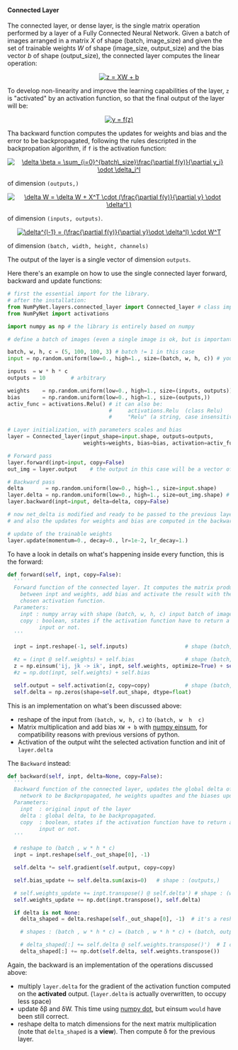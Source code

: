 #### Connected Layer

The connected layer, or dense layer, is the single matrix operation performed by a layer of a Fully Connected Neural Network.
Given a batch of images arranged in a matrix *X* of shape (batch, image_size) and given the set of trainable weights *W* of shape (image_size, output_size) and the bias vector *b* of shape (output_size), the connected layer computes the linear operation:

<p align="center">
<a href="https://www.codecogs.com/eqnedit.php?latex=z&space;=&space;XW&space;&plus;&space;b" target="_blank"><img src="https://latex.codecogs.com/gif.latex?z&space;=&space;XW&space;&plus;&space;b" title="z = XW + b" /></a>
</p>

To develop non-linearity and improve the learning capabilities of the layer, `z` is "activated" by an activation function, so that the final output of the layer will be:

<p align="center">
<a href="https://www.codecogs.com/eqnedit.php?latex=y&space;=&space;f(z)" target="_blank"><img src="https://latex.codecogs.com/gif.latex?y&space;=&space;f(z)" title="y = f(z)" /></a>
</p>

Tha backward function computes the updates for weights and bias and the error to be backpropagated, following the rules descripted in the backpropation algorithm, if `f` is the activation function:

<p align="center">
<a href="https://www.codecogs.com/eqnedit.php?latex=\delta&space;\beta&space;=&space;\sum_{i=0}^{batch\_size}\frac{\partial&space;f(y)}{\partial&space;y_i}&space;\odot&space;\delta_i^l" target="_blank"><img src="https://latex.codecogs.com/gif.latex?\delta&space;\beta&space;=&space;\sum_{i=0}^{batch\_size}\frac{\partial&space;f(y)}{\partial&space;y_i}&space;\odot&space;\delta_i^l" title="\delta \beta = \sum_{i=0}^{batch\_size}\frac{\partial f(y)}{\partial y_i} \odot \delta_i^l" /></a>
</p>

of dimension `(outputs,)`

<p align="center">
<a href="https://www.codecogs.com/eqnedit.php?latex=\delta&space;W&space;=&space;\delta&space;W&space;&plus;&space;X^T&space;\cdot&space;(\frac{\partial&space;f(y)}{\partial&space;y}&space;\odot&space;\delta^l&space;)" target="_blank"><img src="https://latex.codecogs.com/gif.latex?\delta&space;W&space;=&space;\delta&space;W&space;&plus;&space;X^T&space;\cdot&space;(\frac{\partial&space;f(y)}{\partial&space;y}&space;\odot&space;\delta^l&space;)" title="\delta W = \delta W + X^T \cdot (\frac{\partial f(y)}{\partial y} \odot \delta^l )" /></a>
</p>

of dimension `(inputs, outputs)`.

<p align="center">
<a href="https://www.codecogs.com/eqnedit.php?latex=\delta^{l-1}&space;=&space;(\frac{\partial&space;f(y)}{\partial&space;y}\odot&space;\delta^l)&space;\cdot&space;W^T" target="_blank"><img src="https://latex.codecogs.com/gif.latex?\delta^{l-1}&space;=&space;(\frac{\partial&space;f(y)}{\partial&space;y}\odot&space;\delta^l)&space;\cdot&space;W^T" title="\delta^{l-1} = (\frac{\partial f(y)}{\partial y}\odot \delta^l) \cdot W^T" /></a>
</p>

of dimension `(batch, width, height, channels)`

The output of the layer is a single vector of dimension `outputs`.

Here there's an example on how to use the single connected layer forward, backward and update functions:

```python
# first the essential import for the library.
# after the installation:
from NumPyNet.layers.connected_layer import Connected_layer # class import
from NumPyNet import activations

import numpy as np # the library is entirely based on numpy

# define a batch of images (even a single image is ok, but is important that it has all the four dimensions) in the format (batch, width, height, channels)

batch, w, h, c = (5, 100, 100, 3) # batch != 1 in this case
input = np.random.uniform(low=0., high=1., size=(batch, w, h, c)) # you can also import some images from file

inputs  = w * h * c
outputs = 10        # arbitrary

weights    = np.random.uniform(low=0., high=1., size=(inputs, outputs))
bias       = np.random.uniform(low=0., high=1., size=(outputs,))
activ_func = activations.Relu() # it can also be:
                                #     activations.Relu  (class Relu)
                                #     "Relu" (a string, case insensitive)

# Layer initialization, with parameters scales and bias
layer = Connected_layer(input_shape=input.shape, outputs=outputs,
                        weights=weights, bias=bias, activation=activ_func)

# Forward pass
layer.forward(inpt=input, copy=False)
out_img = layer.output    # the output in this case will be a vector of shape = (outputs, )

# Backward pass
delta       = np.random.uniform(low=0., high=1., size=input.shape)     # definition of network delta, to be backpropagated
layer.delta = np.random.uniform(low=0., high=1., size=out_img.shape) # layer delta, ideally coming from the next layer
layer.backward(inpt=input, delta=delta, copy=False)

# now net_delta is modified and ready to be passed to the previous layer.delta
# and also the updates for weights and bias are computed in the backward

# update of the trainable weights 
layer.update(momentum=0., decay=0., lr=1e-2, lr_decay=1.)

```

To have a look in details on what's happening inside every function, this is the forward:

```python
def forward(self, inpt, copy=False):
  '''
  Forward function of the connected layer. It computes the matrix product
    between inpt and weights, add bias and activate the result with the
    chosen activation function.
  Parameters:
    inpt : numpy array with shape (batch, w, h, c) input batch of images of the layer
    copy : boolean, states if the activation function have to return a copy of the
          input or not.
  '''

  inpt = inpt.reshape(-1, self.inputs)                  # shape (batch, w*h*c)

  #z = (inpt @ self.weights) + self.bias                # shape (batch, outputs)
  z = np.einsum('ij, jk -> ik', inpt, self.weights, optimize=True) + self.bias
  #z = np.dot(inpt, self.weights) + self.bias

  self.output = self.activation(z, copy=copy)           # shape (batch, outputs), activated
  self.delta = np.zeros(shape=self.out_shape, dtype=float)
```

This is an implementation on what's been discussed above:

  * reshape of the input from `(batch, w, h, c)` to `(batch, w  h  c)`
  * Matrix multiplication and add bias `XW + b` with [numpy einsum](https://docs.scipy.org/doc/numpy/reference/generated/numpy.einsum.html), for compatibility reasons with previous versions of python.
  * Activation of the output wiht the selected activation function and init of `layer.delta`

The `Backward` instead:

```python
def backward(self, inpt, delta=None, copy=False):
  '''
  Backward function of the connected layer, updates the global delta of the
    network to be Backpropagated, he weights upadtes and the biases updates
  Parameters:
    inpt  : original input of the layer
    delta : global delta, to be backpropagated.
    copy  : boolean, states if the activation function have to return a copy of the
          input or not.
  '''

  # reshape to (batch , w * h * c)
  inpt = inpt.reshape(self._out_shape[0], -1)

  self.delta *= self.gradient(self.output, copy=copy)

  self.bias_update += self.delta.sum(axis=0)   # shape : (outputs,)

  # self.weights_update += inpt.transpose() @ self.delta') # shape : (w * h * c, outputs)
  self.weights_update += np.dot(inpt.transpose(), self.delta)

  if delta is not None:
    delta_shaped = delta.reshape(self._out_shape[0], -1)  # it's a reshaped VIEW

    # shapes : (batch , w * h * c) = (batch , w * h * c) + (batch, outputs) @ (outputs, w * h * c)

    # delta_shaped[:] += self.delta @ self.weights.transpose()')  # I can modify delta using its view
    delta_shaped[:] += np.dot(self.delta, self.weights.transpose())
```

Again, the backward is an implementation of the operations discussed above:

  * multiply `layer.delta` for the gradient of the activation function computed on the **activated** output. (`layer.delta` is actually overwritten, to occupy less space)
  * update &delta;&beta; and &delta;W. This time using [numpy dot](https://docs.scipy.org/doc/numpy/reference/generated/numpy.dot.html), but einsum `would` have been still correct.
  * reshape delta to match dimensions for the next matrix multiplication (note that `delta_shaped` is a **view**). Then compute &delta; for the previous layer.
